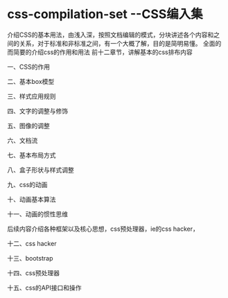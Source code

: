 # css-compilation-set --CSS编入集


介绍CSS的基本用法，由浅入深，按照文档编辑的模式，分块讲述各个内容和之间的关系，对于标准和非标准之间，有一个大概了解，目的是简明易懂。
全面的而简要的介绍css的作用和用法
前十二章节，讲解基本的css排布内容

一、CSS的作用

二、基本box模型

三、样式应用规则

四、文字的调整与修饰

五、图像的调整

六、文档流

七、基本布局方式

八、盒子形状与样式调整

九、css的动画

十、动画基本算法

十一、动画的惯性思维

后续内容介绍各种框架以及核心思想，css预处理器，ie的css hacker，

十二、css hacker

十三、bootstrap

十四、css预处理器

十五、css的API接口和操作
